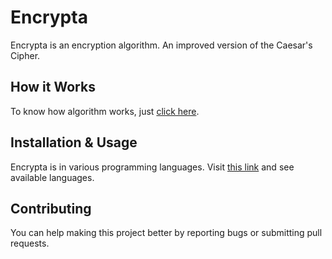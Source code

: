 # Encrypta
Encrypta is an encryption algorithm. An improved version of the Caesar's Cipher.

## How it Works
To know how algorithm works, just <a href="https://github.com/jipacoding/encrypta/wiki/How-it-Works" target="_blank">click here</a>.

## Installation & Usage
Encrypta is in various programming languages. Visit [this link](https://github.com/jipacoding/encrypta/wiki/Programming-Languages) and see available languages.

## Contributing
You can help making this project better by reporting bugs or submitting pull requests.
